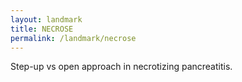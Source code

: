 ```yaml
---
layout: landmark
title: NECROSE
permalink: /landmark/necrose
---
```


Step-up vs open approach in necrotizing pancreatitis.
